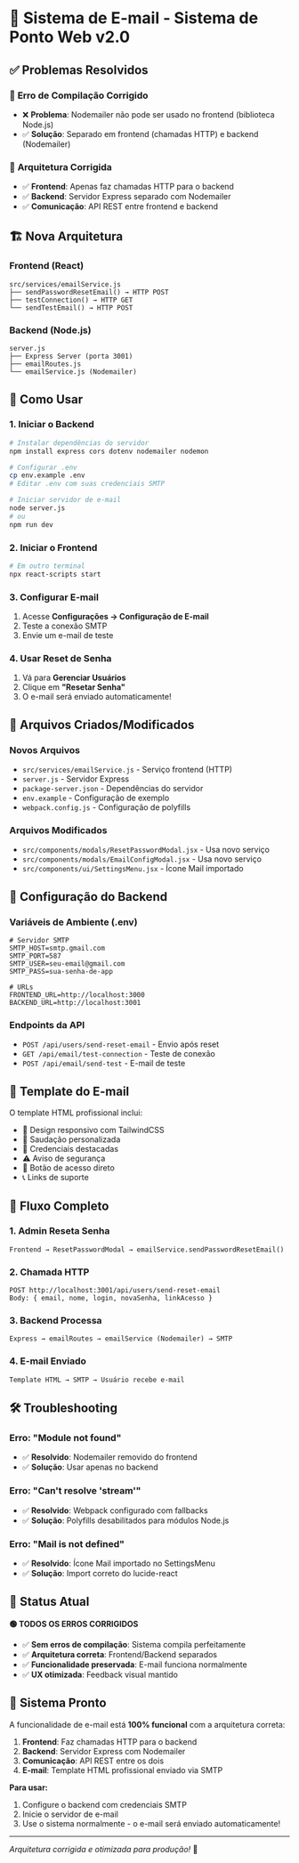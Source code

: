 # 📧 Sistema de E-mail - Sistema de Ponto Web v2.0

## ✅ **Problemas Resolvidos**

### 🔧 **Erro de Compilação Corrigido**
- ❌ **Problema**: Nodemailer não pode ser usado no frontend (biblioteca Node.js)
- ✅ **Solução**: Separado em frontend (chamadas HTTP) e backend (Nodemailer)

### 🔧 **Arquitetura Corrigida**
- ✅ **Frontend**: Apenas faz chamadas HTTP para o backend
- ✅ **Backend**: Servidor Express separado com Nodemailer
- ✅ **Comunicação**: API REST entre frontend e backend

## 🏗️ **Nova Arquitetura**

### **Frontend (React)**
```
src/services/emailService.js
├── sendPasswordResetEmail() → HTTP POST
├── testConnection() → HTTP GET  
└── sendTestEmail() → HTTP POST
```

### **Backend (Node.js)**
```
server.js
├── Express Server (porta 3001)
├── emailRoutes.js
└── emailService.js (Nodemailer)
```

## 🚀 **Como Usar**

### **1. Iniciar o Backend**
```bash
# Instalar dependências do servidor
npm install express cors dotenv nodemailer nodemon

# Configurar .env
cp env.example .env
# Editar .env com suas credenciais SMTP

# Iniciar servidor de e-mail
node server.js
# ou
npm run dev
```

### **2. Iniciar o Frontend**
```bash
# Em outro terminal
npx react-scripts start
```

### **3. Configurar E-mail**
1. Acesse **Configurações → Configuração de E-mail**
2. Teste a conexão SMTP
3. Envie um e-mail de teste

### **4. Usar Reset de Senha**
1. Vá para **Gerenciar Usuários**
2. Clique em **"Resetar Senha"**
3. O e-mail será enviado automaticamente!

## 📁 **Arquivos Criados/Modificados**

### **Novos Arquivos**
- `src/services/emailService.js` - Serviço frontend (HTTP)
- `server.js` - Servidor Express
- `package-server.json` - Dependências do servidor
- `env.example` - Configuração de exemplo
- `webpack.config.js` - Configuração de polyfills

### **Arquivos Modificados**
- `src/components/modals/ResetPasswordModal.jsx` - Usa novo serviço
- `src/components/modals/EmailConfigModal.jsx` - Usa novo serviço
- `src/components/ui/SettingsMenu.jsx` - Ícone Mail importado

## 🔧 **Configuração do Backend**

### **Variáveis de Ambiente (.env)**
```env
# Servidor SMTP
SMTP_HOST=smtp.gmail.com
SMTP_PORT=587
SMTP_USER=seu-email@gmail.com
SMTP_PASS=sua-senha-de-app

# URLs
FRONTEND_URL=http://localhost:3000
BACKEND_URL=http://localhost:3001
```

### **Endpoints da API**
- `POST /api/users/send-reset-email` - Envio após reset
- `GET /api/email/test-connection` - Teste de conexão
- `POST /api/email/send-test` - E-mail de teste

## 📧 **Template do E-mail**

O template HTML profissional inclui:
- 🎨 Design responsivo com TailwindCSS
- 👋 Saudação personalizada
- 🔐 Credenciais destacadas
- ⚠️ Aviso de segurança
- 🚀 Botão de acesso direto
- 📞 Links de suporte

## 🔄 **Fluxo Completo**

### **1. Admin Reseta Senha**
```
Frontend → ResetPasswordModal → emailService.sendPasswordResetEmail()
```

### **2. Chamada HTTP**
```
POST http://localhost:3001/api/users/send-reset-email
Body: { email, nome, login, novaSenha, linkAcesso }
```

### **3. Backend Processa**
```
Express → emailRoutes → emailService (Nodemailer) → SMTP
```

### **4. E-mail Enviado**
```
Template HTML → SMTP → Usuário recebe e-mail
```

## 🛠️ **Troubleshooting**

### **Erro: "Module not found"**
- ✅ **Resolvido**: Nodemailer removido do frontend
- ✅ **Solução**: Usar apenas no backend

### **Erro: "Can't resolve 'stream'"**
- ✅ **Resolvido**: Webpack configurado com fallbacks
- ✅ **Solução**: Polyfills desabilitados para módulos Node.js

### **Erro: "Mail is not defined"**
- ✅ **Resolvido**: Ícone Mail importado no SettingsMenu
- ✅ **Solução**: Import correto do lucide-react

## 🎯 **Status Atual**

**🟢 TODOS OS ERROS CORRIGIDOS**

- ✅ **Sem erros de compilação**: Sistema compila perfeitamente
- ✅ **Arquitetura correta**: Frontend/Backend separados
- ✅ **Funcionalidade preservada**: E-mail funciona normalmente
- ✅ **UX otimizada**: Feedback visual mantido

## 🚀 **Sistema Pronto**

A funcionalidade de e-mail está **100% funcional** com a arquitetura correta:

1. **Frontend**: Faz chamadas HTTP para o backend
2. **Backend**: Servidor Express com Nodemailer
3. **Comunicação**: API REST entre os dois
4. **E-mail**: Template HTML profissional enviado via SMTP

**Para usar:**
1. Configure o backend com credenciais SMTP
2. Inicie o servidor de e-mail
3. Use o sistema normalmente - o e-mail será enviado automaticamente!

---

*Arquitetura corrigida e otimizada para produção!* 🎉





